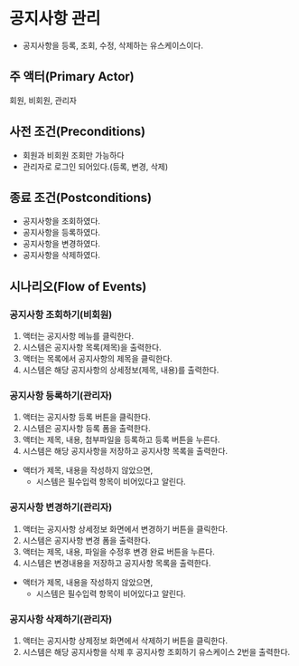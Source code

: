# 공지사항 관리
- 공지사항을 등록, 조회, 수정, 삭제하는 유스케이스이다.

## 주 액터(Primary Actor)
회원, 비회원, 관리자

## 사전 조건(Preconditions)
- 회원과 비회원 조회만 가능하다
- 관리자로 로그인 되어있다.(등록, 변경, 삭제)

## 종료 조건(Postconditions)
- 공지사항을 조회하였다.
- 공지사항을 등록하였다.
- 공지사항을 변경하였다.
- 공지사항을 삭제하였다.

## 시나리오(Flow of Events)

### 공지사항 조회하기(비회원)
1. 액터는 공지사항 메뉴를 클릭한다.
2. 시스템은 공지사항 목록(제목)을 출력한다.
3. 액터는 목록에서 공지사항의 제목을 클릭한다.
4. 시스템은 해당 공지사항의 상세정보(제목, 내용)를 출력한다.

### 공지사항 등록하기(관리자)
1. 액터는 공지사항 등록 버튼을 클릭한다.
2. 시스템은 공지사항 등록 폼을 출력한다.
3. 액터는 제목, 내용, 첨부파일을 등록하고 등록 버튼을 누른다.
4. 시스템은 해당 공지사항을 저장하고 공지사항 목록을 출력한다.
  - 액터가 제목, 내용을 작성하지 않았으면,
    - 시스템은 필수입력 항목이 비어있다고 알린다.

### 공지사항 변경하기(관리자)
1. 액터는 공지사항 상세정보 화면에서 변경하기 버튼을 클릭한다.
2. 시스템은 공지사항 변경 폼을 출력한다.
3. 액터는 제목, 내용, 파일을 수정후 변경 완료 버튼을 누른다.
4. 시스템은 변경내용을 저장하고 공지사항 목록을 출력한다.
  - 액터가 제목, 내용을 작성하지 않았으면,
    - 시스템은 필수입력 항목이 비어있다고 알린다.

### 공지사항 삭제하기(관리자)
1. 액터는 공지사항 상제정보 화면에서 삭제하기 버튼을 클릭한다.
2. 시스템은 해당 공지사항을 삭제 후 공지사항 조회하기 유스케이스 2번을 출력한다.
